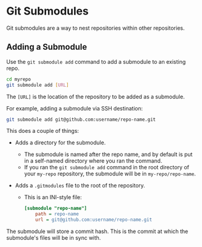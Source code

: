 # Git Submodules

Git submodules are a way to nest repositories within other repositories.  

## Adding a Submodule

Use the `git submodule add` command to add a submodule to an existing repo.  
```bash
cd myrepo
git submodule add [URL]
```
The `[URL]` is the location of the repository to be added as a submodule.  

For example, adding a submodule via SSH destination:
```bash
git submodule add git@github.com:username/repo-name.git
```
This does a couple of things:

- Adds a directory for the submodule.  

    - The submodule is named after the repo name, and by default is put in a
      self-named directory where you ran the command.  
    - If you ran the `git submodule add` command in the root directory of your `my-repo` 
      repository, the submodule will be in `my-repo/repo-name`.  

- Adds a `.gitmodules` file to the root of the repository.  

    - This is an INI-style file:
      ```ini
      [submodule "repo-name"]
          path = repo-name
          url = git@github.com:username/repo-name.git
      ```

The submodule will store a commit hash. This is the commit at which the submodule's 
files will be in sync with.  




